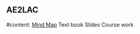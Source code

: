 AE2LAC
------
#content:
[Mind Map]
Text book
Slides
Course work

[Mind Map]:http://naotu.baidu.com/file/d65073b46c1feb83d7f9bb93d5dbde57?token=9e295450996dcb7a
